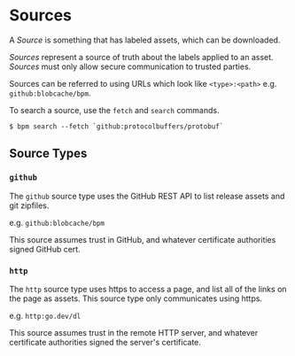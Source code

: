 # Sources
A *Source* is something that has labeled assets, which can be downloaded.

*Sources* represent a source of truth about the labels applied to an asset.
*Sources* must only allow secure communication to trusted parties.

Sources can be referred to using URLs which look like `<type>:<path>` e.g. `github:blobcache/bpm`.

To search a source, use the `fetch` and `search` commands.
```
$ bpm search --fetch `github:protocolbuffers/protobuf`
```

## Source Types

### `github`
The `github` source type uses the GitHub REST API to list release assets and git zipfiles.

e.g. `github:blobcache/bpm`

This source assumes trust in GitHub, and whatever certificate authorities signed GitHub cert.

### `http`
The `http` source type uses https to access a page, and list all of the links on the page as assets.
This source type only communicates using https.

e.g. `http:go.dev/dl`

This source assumes trust in the remote HTTP server, and whatever certificate authorities signed the server's certificate.